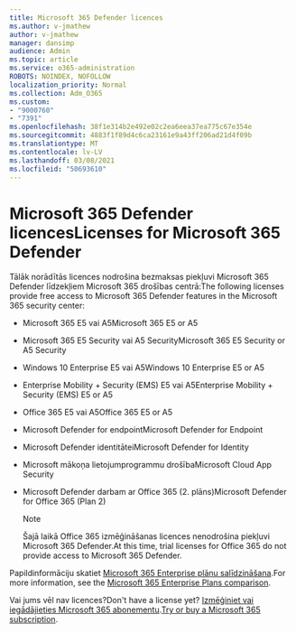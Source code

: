 ```yaml
---
title: Microsoft 365 Defender licences
ms.author: v-jmathew
author: v-jmathew
manager: dansimp
audience: Admin
ms.topic: article
ms.service: o365-administration
ROBOTS: NOINDEX, NOFOLLOW
localization_priority: Normal
ms.collection: Adm_O365
ms.custom:
- "9000760"
- "7391"
ms.openlocfilehash: 38f1e314b2e492e02c2ea6eea37ea775c67e354e
ms.sourcegitcommit: 4883f1f89d4c6ca23161e9a43ff206ad21d4f09b
ms.translationtype: MT
ms.contentlocale: lv-LV
ms.lasthandoff: 03/08/2021
ms.locfileid: "50693610"
---
```

# <a name="licenses-for-microsoft-365-defender"></a><span data-ttu-id="da5b7-102">Microsoft 365 Defender licences</span><span class="sxs-lookup"><span data-stu-id="da5b7-102">Licenses for Microsoft 365 Defender</span></span>

<span data-ttu-id="da5b7-103">Tālāk norādītās licences nodrošina bezmaksas piekļuvi Microsoft 365 Defender līdzekļiem Microsoft 365 drošības centrā:</span><span class="sxs-lookup"><span data-stu-id="da5b7-103">The following licenses provide free access to Microsoft 365 Defender features in the Microsoft 365 security center:</span></span>

- <span data-ttu-id="da5b7-104">Microsoft 365 E5 vai A5</span><span class="sxs-lookup"><span data-stu-id="da5b7-104">Microsoft 365 E5 or A5</span></span>
- <span data-ttu-id="da5b7-105">Microsoft 365 E5 Security vai A5 Security</span><span class="sxs-lookup"><span data-stu-id="da5b7-105">Microsoft 365 E5 Security or A5 Security</span></span>
- <span data-ttu-id="da5b7-106">Windows 10 Enterprise E5 vai A5</span><span class="sxs-lookup"><span data-stu-id="da5b7-106">Windows 10 Enterprise E5 or A5</span></span>
- <span data-ttu-id="da5b7-107">Enterprise Mobility + Security (EMS) E5 vai A5</span><span class="sxs-lookup"><span data-stu-id="da5b7-107">Enterprise Mobility + Security (EMS) E5 or A5</span></span>
- <span data-ttu-id="da5b7-108">Office 365 E5 vai A5</span><span class="sxs-lookup"><span data-stu-id="da5b7-108">Office 365 E5 or A5</span></span>
- <span data-ttu-id="da5b7-109">Microsoft Defender for endpoint</span><span class="sxs-lookup"><span data-stu-id="da5b7-109">Microsoft Defender for Endpoint</span></span>
- <span data-ttu-id="da5b7-110">Microsoft Defender identitātei</span><span class="sxs-lookup"><span data-stu-id="da5b7-110">Microsoft Defender for Identity</span></span>
- <span data-ttu-id="da5b7-111">Microsoft mākoņa lietojumprogrammu drošība</span><span class="sxs-lookup"><span data-stu-id="da5b7-111">Microsoft Cloud App Security</span></span>
- <span data-ttu-id="da5b7-112">Microsoft Defender darbam ar Office 365 (2. plāns)</span><span class="sxs-lookup"><span data-stu-id="da5b7-112">Microsoft Defender for Office 365 (Plan 2)</span></span>

    > [!NOTE]
    > <span data-ttu-id="da5b7-113">Šajā laikā Office 365 izmēģināšanas licences nenodrošina piekļuvi Microsoft 365 Defender.</span><span class="sxs-lookup"><span data-stu-id="da5b7-113">At this time, trial licenses for Office 365 do not provide access to Microsoft 365 Defender.</span></span>

<span data-ttu-id="da5b7-114">Papildinformāciju skatiet [Microsoft 365 Enterprise plānu salīdzināšana](https://go.microsoft.com/fwlink/?linkid=2143458).</span><span class="sxs-lookup"><span data-stu-id="da5b7-114">For more information, see the [Microsoft 365 Enterprise Plans comparison](https://go.microsoft.com/fwlink/?linkid=2143458).</span></span>

<span data-ttu-id="da5b7-115">Vai jums vēl nav licences?</span><span class="sxs-lookup"><span data-stu-id="da5b7-115">Don't have a license yet?</span></span> <span data-ttu-id="da5b7-116">[Izmēģiniet vai iegādājieties Microsoft 365 abonementu](https://go.microsoft.com/fwlink/?linkid=2143625).</span><span class="sxs-lookup"><span data-stu-id="da5b7-116">[Try or buy a Microsoft 365 subscription](https://go.microsoft.com/fwlink/?linkid=2143625).</span></span>
